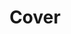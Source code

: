 ---
title: Cover
cover-photo: img/banner.jpg
cover-photo-alt: Our engagement photo
auto-header: none
icon: fa-comment
order: 1
---